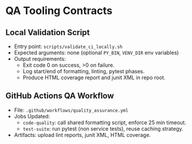 # QA Tooling Contracts

## Local Validation Script
- Entry point: `scripts/validate_ci_locally.sh`
- Expected arguments: none (optional `PY_BIN`, `VENV_DIR` env variables)
- Output requirements:
  - Exit code 0 on success, >0 on failure.
  - Log start/end of formatting, linting, pytest phases.
  - Produce HTML coverage report and junit XML in repo root.

## GitHub Actions QA Workflow
- File: `.github/workflows/quality_assurance.yml`
- Jobs Updated:
  - `code-quality`: call shared formatting script, enforce 25 min timeout.
  - `test-suite`: run pytest (non service tests), reuse caching strategy.
- Artifacts: upload lint reports, junit XML, HTML coverage.
